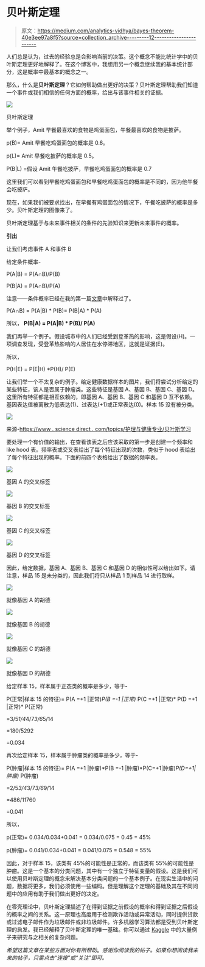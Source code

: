 # 贝叶斯定理

> 原文：<https://medium.com/analytics-vidhya/bayes-theorem-40e3ee97a8f5?source=collection_archive---------12----------------------->

人们总是认为，过去的经验总是会影响当前的决策。这个概念不能比统计学中的贝叶斯定理更好地解释了。在这个博客中，我想用另一个概念继续我的基本统计部分，这是概率中最基本的概念之一。

那么，什么是**贝叶斯定理**？它如何帮助做出更好的决策？贝叶斯定理帮助我们知道一个事件或我们相信的任何方面的概率，给出与该事件相关的证据。

![](img/eb65634879ee14243b237d64d2d7f737.png)

贝叶斯定理

举个例子，Amit 早餐最喜欢的食物是鸡蛋面包，午餐最喜欢的食物是披萨。

p(B)= Amit 早餐吃鸡蛋面包的概率是 0.6。

p(L)= Amit 早餐吃披萨的概率是 0.5。

P(B|L) =假设 Amit 午餐吃披萨，早餐吃鸡蛋面包的概率是 0.7

这里我们可以看到早餐吃鸡蛋面包和早餐吃鸡蛋面包的概率是不同的，因为他午餐会吃披萨。

现在，如果我们被要求找出，在早餐有鸡蛋面包的情况下，午餐吃披萨的概率是多少。贝叶斯定理的图像来了。

贝叶斯定理基于与未来事件相关的条件的先验知识来更新未来事件的概率。

**引出**

让我们考虑事件 A 和事件 B

给定条件概率-

P(A|B) = P(A∩B)/P(B)

P(B|A) = P(A∩B)/P(A)

注意——条件概率已经在我的第一篇[文章](/@ushmi2015/basic-of-statistics-e0ba347a8a77)中解释过了。

P(A∩B) = P(A|B) * P(B)= P(B|A) * P(A)

所以， **P(B|A) = P(A|B) * P(B)/ P(A)**

我们再举一个例子。假设城市中的人们已经受到登革热的影响，这是假设(H)。一项调查发现，受登革热影响的人居住在水停滞地区，这就是证据(E)。

所以，

P(H|E) = P(E|H) *P(H)/ P(E)

让我们举一个不太复杂的例子。给定健康数据样本的图片，我们将尝试分析给定的某些特征，该人是否属于肿瘤类。这些特征是基因 A、基因 B、基因 C、基因 D。这里所有特征都是相互依赖的，即基因 A、基因 B、基因 C 和基因 D 互不依赖。基因表达值被离散为低表达(1)、过表达(+1)或正常表达(0)。样本 15 没有被分类。

![](img/2f0b5a19f0b7e7083d00d481c4c361f7.png)

来源-[https://www . science direct . com/topics/护理与健康专业/贝叶斯学习](https://www.sciencedirect.com/topics/nursing-and-health-professions/bayesian-learning)

要处理一个有价值的输出，在查看该表之后应该采取的第一步是创建一个频率和 like hood 表。频率表或交叉表给出了每个特征出现的次数，类似于 hood 表给出了每个特征出现的概率。下面的前四个表格给出了数据的频率表。

![](img/4af6cfe8dc98685f2c67e5db21e3cfe7.png)

基因 A 的交叉标签

![](img/8c2ff6412208713ef8edb81a8af222dd.png)

基因 B 的交叉标签

![](img/905312467134f45981b9b723bbe3fb83.png)

基因 C 的交叉标签

![](img/6f72e5c07f069cec2a468d4c1066aa52.png)

基因 D 的交叉标签

因此，给定数据，基因 A、基因 B、基因 C 和基因 D 的相似性可以给出如下。请注意，样品 15 是未分类的，因此我们将只从样品 1 到样品 14 进行取样。

![](img/f21dc6e1a82bd8a1874e70a38061d953.png)

就像基因 A 的胡德

![](img/3495effdb000d57442fbd41541ee18ef.png)

就像基因 B 的胡德

![](img/a904e5db1fca9cc428407b9871355d04.png)

就像基因 C 的胡德

![](img/67086c7eac2c0c9f87a087f81e7f5973.png)

就像基因 D 的胡德

给定样本 15，样本属于正态类的概率是多少，等于-

P(正常|样本 15 的特征)= P(A =+1 |正常)*P(B =-1 |正常)* P(C =+1 |正常)* P(D =+1 |正常)* P(正常)

=3/5*1/4*4/7*3/6*5/14

=180/5292

=0.034

再次给定样本 15，样本属于肿瘤类的概率是多少，等于-

P(肿瘤|样本 15 的特征)= P(A =+1 |肿瘤)*P(B =-1 |肿瘤)*P(C=+1|肿瘤)*P(D=+1|肿瘤)* P(肿瘤)

=2/5*3/4*3/7*3/6*9/14

=486/11760

=0.041

所以，

p(正常)= 0.034/0.034+0.041 = 0.034/0.075 = 0.45 = 45%

p(肿瘤)= 0.041/0.034+0.041 = 0.041/0.075 = 0.548 = 55%

因此，对于样本 15，该类有 45%的可能性是正常的，而该类有 55%的可能性是肿瘤。这是一个基本的分类问题，其中有一个独立于特征变量的假设。这是我们可以使用贝叶斯定理的概念来解决基本分类问题的一个基本例子。在现实生活中的问题，数据将更多，我们必须使用一些编码。但是理解这个定理的基础及其在不同问题中的应用有助于我们做出更好的决定。

在零壳理论中，贝叶斯定理描述了在得到证据之前假设的概率和得到证据之后假设的概率之间的关系。这一原理也高度用于检测欺诈活动或异常活动，同时提供贷款或过滤电子邮件作为垃圾邮件或非垃圾邮件。许多机器学习算法都是受到贝叶斯定理的启发。我已经解释了贝叶斯定理的唯一基础。你可以通过 [Kaggle](https://www.kaggle.com/) 中的大量例子来研究与之相关的复杂问题。

*希望这篇文章在某些方面对你有所帮助*。*感谢你阅读我的帖子。如果你想阅读我未来的帖子，只需点击“连接”或“关注”即可。*